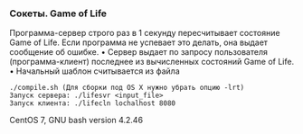 ### Сокеты. Game of Life

Программа-сервер строго раз в 1 секунду пересчитывает состояние Game of Life. Если программа не успевает это делать, она выдает сообщение об ошибке.
• Сервер выдает по запросу пользователя (программа-клиент) последнее из вычисленных состояний Game of Life.
• Начальный шаблон считывается из файла

```
./compile.sh (Для сборки под OS X нужно убрать опцию -lrt)
Запуск сервера: ./lifesvr <input_file>
Запуск клиента: ./lifecln lochalhost 8080
```

CentOS 7, GNU bash version 4.2.46
